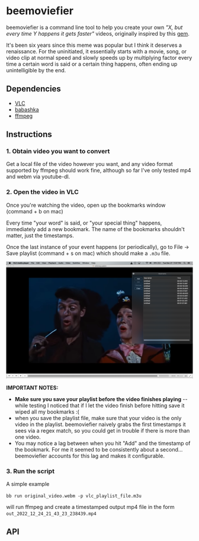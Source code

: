 # beemoviefier

beemoviefier is a command line tool to help you create your own *"X, but every time Y happens it gets faster"* videos, originally inspired by this [gem](https://www.youtube.com/watch?v=W31e9meX9S4&t=177s).

It's been six years since this meme was popular but I think it deserves a renaissance.
For the uninitiated, it essentially starts with a movie, song, or video clip at normal speed
and slowly speeds up by multiplying factor every time a certain word is said or a certain thing happens,
often ending up unintelligible by the end.

## Dependencies

- [VLC](https://www.videolan.org/vlc/)
- [babashka](https://github.com/babashka/babashka#installation)
- [ffmpeg](https://ffmpeg.org/download.html)

## Instructions

### 1. Obtain video you want to convert
Get a local file of the video however you want, and any video format supported by ffmpeg should work fine, although so far I've only tested mp4 and webm via youtube-dl.

### 2. Open the video in VLC

Once you're watching the video, open up the bookmarks window (command + b on mac)

Every time "your word" is said, or "your special thing" happens, immediately add a new bookmark. The name of the bookmarks shouldn't matter, just the timestamps.

Once the last instance of your event happens (or periodically), go to File -> Save playlist (command + s on mac) which should make a `.m3u` file.

![Screenshot of VLC with bookmarks](docs/chimney.png)

**IMPORTANT NOTES:**
- **Make sure you save your playlist before the video finishes playing** -- while testing I noticed that if I let the video finish before hitting save it wiped all my bookmarks :(
- when you save the playlist file, make sure that your video is the only video in the playlist. beemoviefier naively grabs the first timestamps it sees via a regex match, so you could get in trouble if there is more than one video.
- You may notice a lag between when you hit "Add" and the timestamp of the bookmark. For me it seemed to be consistently about a second... beemoviefier accounts for this lag and makes it configurable.

### 3. Run the script

A simple example

`bb run original_video.webm -p vlc_playlist_file.m3u`

will run ffmpeg and create a timestamped output mp4 file in the form `out_2022_12_24_21_43_23_238439.mp4`

## API
